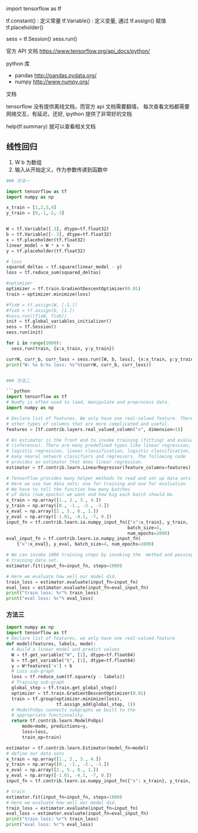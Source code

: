 
import tensorflow as tf

tf.constant() : 定义常量
tf.Variable() : 定义变量, 通过 tf.assign() 赋值
tf.placeholder()

sess = tf.Session()
sess.run()

官方 API 文档 https://www.tensorflow.org/api_docs/python/

python 库

* pandas http://pandas.pydata.org/
* numpy http://www.numpy.org/

文档

tensorflow 没有提供离线文档，而官方 api 文档需要翻墙，
每次查看文档都需要网络交互，有延迟，还好, ipython
提供了非常好的文档

help(tf.summary) 就可以查看相关文档

## 线性回归

1. W b 为数组
2. 输入从开始定义，作为参数传递到函数中
``` python
### 方法一

import tensorflow as tf
import numpy as np

x_train = [1,2,3,4]
y_train = [0,-1,-2,-3]


W = tf.Variable([.3], dtype=tf.float32)
b = tf.Variable([-.3], dtype=tf.float32)
x = tf.placeholder(tf.float32)
linear_model = W * x + b
y = tf.placeholder(tf.float32)

# loss
squared_deltas = tf.square(linear_model - y)
loss = tf.reduce_sum(squared_deltas)

#optimizer
optimizer = tf.train.GradientDescentOptimizer(0.01)
train = optimizer.minimize(loss)

#fixW = tf.assign(W, [-1.])
#fixb = tf.assign(b, [1.])
#sess.run([fixW, fixb])
init = tf.global_variables_initializer()
sess = tf.Session()
sess.run(init)

for i in range(1000):
  sess.run(train, {x:x_train, y:y_train})

currW, curr_b, curr_loss = sess.run([W, b, loss], {x:x_train, y:y_train})
print("W: %s b:%s loss: %s"%(currW, curr_b, curr_loss))


### 方法二

```python
import tensorflow as tf
# NumPy is often used to load, manipulate and preprocess data.
import numpy as np

# Declare list of features. We only have one real-valued feature. There are many
# other types of columns that are more complicated and useful.
features = [tf.contrib.layers.real_valued_column("x", dimension=1)]

# An estimator is the front end to invoke training (fitting) and evaluation
# (inference). There are many predefined types like linear regression,
# logistic regression, linear classification, logistic classification, and
# many neural network classifiers and regressors. The following code
# provides an estimator that does linear regression.
estimator = tf.contrib.learn.LinearRegressor(feature_columns=features)

# TensorFlow provides many helper methods to read and set up data sets.
# Here we use two data sets: one for training and one for evaluation
# We have to tell the function how many batches
# of data (num_epochs) we want and how big each batch should be.
x_train = np.array([1., 2., 3., 4.])
y_train = np.array([0., -1., -2., -3.])
x_eval = np.array([2., 5., 8., 1.])
y_eval = np.array([-1.01, -4.1, -7, 0.])
input_fn = tf.contrib.learn.io.numpy_input_fn({"x":x_train}, y_train,
                                              batch_size=4,
                                              num_epochs=1000)
eval_input_fn = tf.contrib.learn.io.numpy_input_fn(
    {"x":x_eval}, y_eval, batch_size=4, num_epochs=1000)

# We can invoke 1000 training steps by invoking the  method and passing the
# training data set.
estimator.fit(input_fn=input_fn, steps=1000)

# Here we evaluate how well our model did.
train_loss = estimator.evaluate(input_fn=input_fn)
eval_loss = estimator.evaluate(input_fn=eval_input_fn)
print("train loss: %r"% train_loss)
print("eval loss: %r"% eval_loss)
```

### 方法三

```python
import numpy as np
import tensorflow as tf
# Declare list of features, we only have one real-valued feature
def model(features, labels, mode):
  # Build a linear model and predict values
  W = tf.get_variable("W", [1], dtype=tf.float64)
  b = tf.get_variable("b", [1], dtype=tf.float64)
  y = W*features['x'] + b
  # Loss sub-graph
  loss = tf.reduce_sum(tf.square(y - labels))
  # Training sub-graph
  global_step = tf.train.get_global_step()
  optimizer = tf.train.GradientDescentOptimizer(0.01)
  train = tf.group(optimizer.minimize(loss),
                   tf.assign_add(global_step, 1))
  # ModelFnOps connects subgraphs we built to the
  # appropriate functionality.
  return tf.contrib.learn.ModelFnOps(
      mode=mode, predictions=y,
      loss=loss,
      train_op=train)

estimator = tf.contrib.learn.Estimator(model_fn=model)
# define our data sets
x_train = np.array([1., 2., 3., 4.])
y_train = np.array([0., -1., -2., -3.])
x_eval = np.array([2., 5., 8., 1.])
y_eval = np.array([-1.01, -4.1, -7, 0.])
input_fn = tf.contrib.learn.io.numpy_input_fn({"x": x_train}, y_train, 4, num_epochs=1000)

# train
estimator.fit(input_fn=input_fn, steps=1000)
# Here we evaluate how well our model did. 
train_loss = estimator.evaluate(input_fn=input_fn)
eval_loss = estimator.evaluate(input_fn=eval_input_fn)
print("train loss: %r"% train_loss)
print("eval loss: %r"% eval_loss)
```

